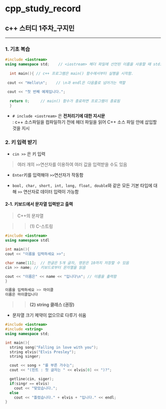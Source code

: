 # cpp_study_record
## c++ 스터디 1주차_구지민
---
### 1. 기초 복습
```c++
#include <iostream>
using namespace std;    // <iostream> 헤더 파일에 선언된 이름을 사용할 때 std:: 생략
  
  int main(){ // c++ 프로그램은 main() 함수에서부터 실행을 시작함.
 
 cout << "Hello\n";    // \n과 endl은 다음줄로 넘어가는 역할
 
 cout << "첫 번째 예제입니다.";
  
  return 0;     // main() 함수가 종료하면 프로그램이 종료됨
  }
  ```
  
  - `# include <iostream>`
  은 **전처리기에 대한 지시문**  
  : c++ 소스파일을 컴파일하기 전에 <iostream> 헤더 파일을 읽어 C++ 소스 파일 안에 삽입할 것을 지시  
  
  
 ### 2. 키 입력 받기  
  
  - `cin >>` 은 키 입력  
  >여러 개의 `>>`연산자를 이용하여 여러 값을 입력받을 수도 있음
  
  - `Enter`키를 입력해야 `>>`연산자가 작동함
  
  - `bool, char, short, int, long, float, double`와 같은 모든 기본 타입에 대해 `>>` 연산자로 데이터 입력이 가능함  
  
  #### 2-1. 키보드에서 문자열 입력받고 출력
  
 > C++의 문자열  
    
>>  (1) C-스트링 
  
  ```c++
  #include <iostream>
  using namespace stdl
  
  int main(){
  cout << "이름을 입력하세요 >>";
  
  char name[11];  // 한글은 5개 글자, 영문은 10까지 저장할 수 있음
  cin >> name; // 키보드로부터 문자열을 읽음
  
  cout << "이름은" << name << "입니다\n"; // 이름을 출력함
  }
  ```
  
  ```c++
  이름을 입력하세요 >> 마이클
  이름은 마이클입니다
  ```
    
    
>>  **(2) string 클래스 (권장)**  
  - 문자열 크기 제약이 없으므로 다루기 쉬움  
    
  ```C++
  #include <iostream>
  #include <string>
  using namespace std;
  
  int main(){
    string song("Falling in love with you");
    string elvis("Elvis Presley");
    string singer;
  
    cout << song + "를 부른 가수는";
    cout << "(힌트 : 첫 글자는 " << elvis[0] << ")?";
  
    getline(cin, siger);
    if(singr == elvis)
      cout << "맞았습니다.";
    else
      cout << "틀렸습니다." + elvis + "입니다." << endl;
  }
  ```
  
     
  
  
  
